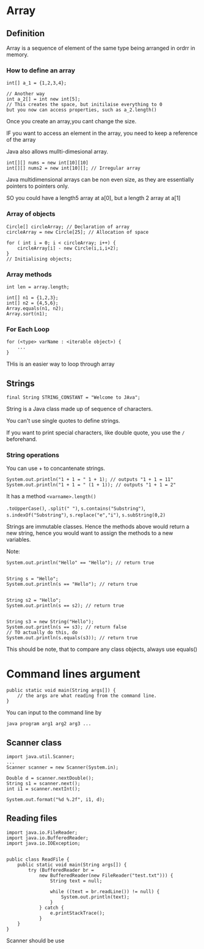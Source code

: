 # Array
## Definition
Array is a sequence of element of the same type being arranged in ordrr in memory. 

### How to define an array
```
int[] a_1 = {1,2,3,4}; 
```

```
// Another way
int a_2[] = int new int[5]; 
// This creates the space, but initilaise everything to 0 
but you now can access properties, such as a_2.length()
```
Once you create an array,you cant change the size. 

IF you want to access an element in the array, you need to keep a reference of the array

Java also allows mullti-dimesional array. 
```
int[][] nums = new int[10][10]
int[][] nums2 = new int[10][]; // Irregular array
```
Java multidimensional arrays can be non even size, as they are essentially pointers to pointers only. 

SO you could have a length5 array at a[0], but a length 2 array at a[1]

### Array of objects
```
Circle[] circleArray; // Declaration of array
circleArray = new Circle[25]; // Allocation of space

for ( int i = 0; i < circleArray; i++) {
    circleArray[i] - new Circle(i,i,i+2); 
}
// Initialising objects; 
```

### Array methods
```
int len = array.length; 

int[] n1 = {1,2,3}; 
int[] n2 = {4,5,6}; 
Array.equals(n1, n2); 
Array.sort(n1); 
```

### For Each Loop
```
for (<type> varName : <iterable object>) {
    ...
}
```
THis is an easier way to loop through array

## Strings
```
final String STRING_CONSTANT = "Welcome to JAva"; 
```

String is a Java class made up of sequence of characters. 

You can't use single quotes to define strings. 

If you want to print special characters, like double quote, you use the `/` beforehand. 

### String operations
You can use + to concantenate strings. 
```
System.out.println("1 + 1 = " 1 + 1); // outputs "1 + 1 = 11"
System.out.println("1 + 1 = " (1 + 1)); // outputs "1 + 1 = 2"

```
It has a method `<varname>.length()`

`.toUpperCase()`, `.split(" ")`, `s.contains("Substring")`, `s.indexOf("Substring")`, `s.replace("e","i")`, `s.subString(0,2)`

Strings are immutable classes. Hence the methods above would return a new string, hence you would want to assign the methods to a new variables. 

Note: 
```
System.out.println("Hello" == "Hello"); // return true


String s = "Hello"; 
System.out.println(s == "Hello"); // return true


String s2 = "Hello"; 
System.out.println(s == s2); // return true


String s3 = new String("Hello"); 
System.out.println(s == s3); // return false
// TO actually do this, do
System.out.println(s.equals(s3)); // return true
```
This should be note, that to compare any class objects, always use equals()


# Command lines argument
```
public static void main(String args[]) {
    // the args are what reading from the command line. 
}
```
You can input to the command line by
```
java program arg1 arg2 arg3 ...
```

## Scanner class
```
import java.util.Scanner; 
...
Scanner scanner = new Scanner(System.in); 

Double d = scanner.nextDouble(); 
String s1 = scanner.next(); 
int i1 = scanner.nextInt(); 

System.out.format("%d %.2f", i1, d);
```


## Reading files
```
import java.io.FileReader; 
import java.io.BufferedReader; 
import java.io.IOException; 


public class ReadFile {
    public static void main(String args[]) {
        try (BufferedReader br = 
            new BufferedReader(new FileReader("test.txt"))) {
                String text = null; 

                while ((text = br.readLine()) != null) {
                    System.out.println(text); 
                }
            } catch {
                e.printStackTrace();
            }
    }
}
```

Scanner should be use 